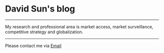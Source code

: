 # David Sun's blog

***
My research and professional area is market access, market surveillance, competitive strategy and globalization.

***
Please contact me via [Email](david@sunweiwei.net)



